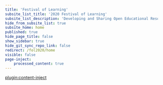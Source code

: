 ```yaml
---
title: 'Festival of Learning'
subsite_list_title: '2020 Festival of Learning'
subsite_list_description: 'Developing and Sharing Open Educational Resources with Grav'
hide_from_subsite_list: true
subsite_home: home
published: true
hide_page_title: false
show_sidebar: true
hide_git_sync_repo_link: false
redirect: /fol2020/home
visible: false
page-inject:
    processed_content: true
---
```


[plugin:content-inject](home/_important-reminders)
